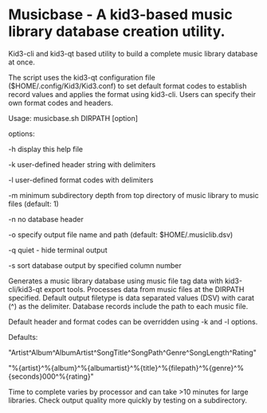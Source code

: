 # Musicbase - A kid3-based music library database creation utility.

Kid3-cli and kid3-qt based utility to build a complete music library database at once. 

The script uses the kid3-qt configuration file ($HOME/.config/Kid3/Kid3.conf) to set default format codes to establish record values and applies the format using kid3-cli. Users can specify their own format codes and headers.

Usage: musicbase.sh DIRPATH [option]

options:

-h display this help file

-k user-defined header string with delimiters

-l user-defined format codes with delimiters

-m minimum subdirectory depth from top directory of music library to music files (default: 1)

-n no database header

-o specify output file name and path (default: $HOME/.musiclib.dsv)

-q quiet - hide terminal output

-s sort database output by specified column number

Generates a music library database using music file tag data with kid3-cli/kid3-qt export tools.
Processes data from music files at the DIRPATH specified. Default output filetype is data separated 
values (DSV) with carat (^) as the delimiter. Database records include the path to each music file.

Default header and format codes can be overridden using -k and -l options. 

Defaults:

"Artist^Album^AlbumArtist^SongTitle^SongPath^Genre^SongLength^Rating"

"%{artist}^%{album}^%{albumartist}^%{title}^%{filepath}^%{genre}^%{seconds}000^%{rating}"

Time to complete varies by processor and can take >10 minutes for large libraries. Check output 
quality more quickly by testing on a subdirectory.
